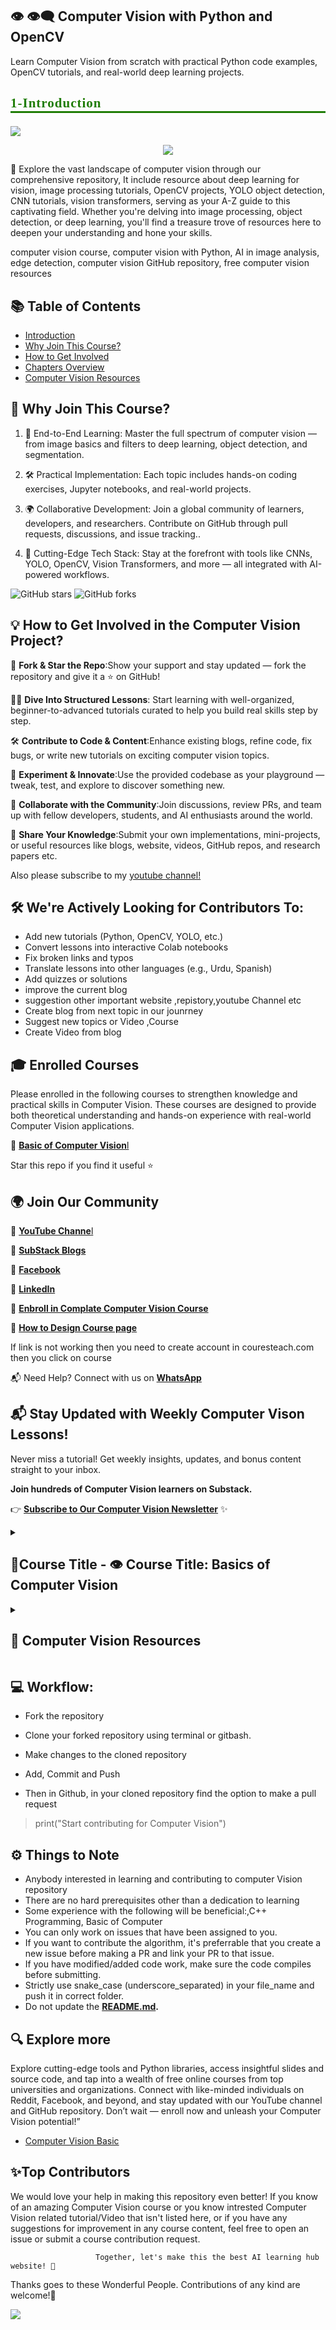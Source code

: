  ## **👁️ 👁️‍🗨️ Computer Vision with Python and OpenCV**
 
 Learn Computer Vision from scratch with practical Python code examples, OpenCV tutorials, and real-world deep learning projects.
 
 ## <p style="font-family:JetBrains Mono; font-weight:normal; letter-spacing: 1px; color:#207d06; font-size:100%; text-align:left;padding: 0px; border-bottom: 3px solid #207d06;">**1-Introduction**</p>
<a href="https://app.commanddash.io/agent?github=https://github.com/hussain0048/Computer-Vision"><img src="https://img.shields.io/badge/AI-Code%20Gen-EB9FDA"></a>
 
<p align="center">
<img src="https://github.com/hussain0048/Computer-Vision-/blob/main/CoursesTeach%20(2).png"></a>
</p>

🚀 Explore the vast landscape of computer vision through our comprehensive repository, It include resource about deep learning for vision, image processing tutorials, OpenCV projects, YOLO object detection, CNN tutorials, vision transformers,  serving as your A-Z guide to this captivating field. Whether you're delving into image processing, object detection, or deep learning, you'll find a treasure trove of resources here to deepen your understanding and hone your skills.

computer vision course,  computer vision with Python, AI in image analysis, edge detection, computer vision GitHub repository, free computer vision resources

<!-- Social card for GitHub -->
<meta property="og:image" content="https://raw.githubusercontent.com/hussain0048/Computer-Vision-/main/CoursesTeach%20(2).png">
<meta property="og:title" content="Computer Vision Course - Learn with Code, Notebooks, and Projects">
<meta property="og:description" content="An end-to-end guide to Computer Vision with Python, OpenCV, YOLO, and Deep Learning — curated for learners and contributors.">

## 📚 Table of Contents
- [Introduction](#1-introduction)
- [Why Join This Course?](#why-join-this-course)
- [How to Get Involved](#how-to-get-involved-in-the-computer-vision-project)
- [Chapters Overview](#course-01---introduction-of-computer-vision)
- [Computer Vision Resources](#computer-vision-resources)


 ## **🎯 Why Join This Course?**
 
1.  📸 End-to-End Learning: Master the full spectrum of computer vision — from image basics and filters to deep learning, object detection, and segmentation.

2. 🛠 Practical Implementation: Each topic includes hands-on coding exercises, Jupyter notebooks, and real-world projects.

3. 🌍 Collaborative Development: Join a global community of learners, developers, and researchers. Contribute on GitHub through pull requests, discussions, and issue tracking..

4. 🤖 Cutting-Edge Tech Stack: Stay at the forefront with tools like CNNs, YOLO, OpenCV, Vision Transformers, and more — all integrated with AI-powered workflows.

![GitHub stars](https://img.shields.io/github/stars/hussain0048/Computer-Vision)
![GitHub forks](https://img.shields.io/github/forks/hussain0048/Computer-Vision)


## **💡 How to Get Involved in the Computer Vision Project?**

🚀 **Fork & Star the Repo**:Show your support and stay updated — fork the repository and give it a ⭐ on GitHub!

👩‍💻 **Dive Into Structured Lessons**: Start learning with well-organized, beginner-to-advanced tutorials curated to help you build real skills step by step.

🛠️ **Contribute to Code & Content**:Enhance existing blogs, refine code, fix bugs, or write new tutorials on exciting computer vision topics.

🧪 **Experiment & Innovate**:Use the provided codebase as your playground — tweak, test, and explore to discover something new.

🤝 **Collaborate with the Community**:Join discussions, review PRs, and team up with fellow developers, students, and AI enthusiasts around the world.

📌 **Share Your Knowledge**:Submit your own implementations, mini-projects, or useful resources like blogs, website, videos, GitHub repos, and research papers etc.

Also please subscribe to my [youtube channel!](https://www.youtube.com/@coursesteach-mv5si)

## 🛠️ We're Actively Looking for Contributors To:
- Add new tutorials (Python, OpenCV, YOLO, etc.)
- Convert lessons into interactive Colab notebooks
- Fix broken links and typos
- Translate lessons into other languages (e.g., Urdu, Spanish)
- Add quizzes or solutions
- improve the current blog
- suggestion other important website ,repistory,youtube Channel etc
- Create blog from next topic in our jounrney 
- Suggest new topics or Video ,Course
- Create Video from blog

## 🎓 **Enrolled Courses**

Please enrolled in the following courses to strengthen knowledge and practical skills in Computer Vision. These courses are designed to provide both theoretical understanding and hands-on experience with real-world Computer Vision applications.

🔗 [**Basic of Computer Vision**l](https://coursesteach.com/course/view.php?id=133)

Star this repo if you find it useful ⭐

## **🌍 Join Our Community**

🔗 [**YouTube Channe**l](https://www.youtube.com/@coursesteach-mv5si/videos)

🔗 [**SubStack Blogs**](https://substack.com/@coursesteach)

🔗 [**Facebook**](https://www.facebook.com/CourseTeach)

🔗 [**LinkedIn**](https://www.linkedin.com/company/90909828/admin/page-posts/published/)

🔗 [**Enbroll in Complate Computer Vision Course**](https://coursesteach.com/course/view.php?id=133)

🔗 [**How to Design Course page**](https://stanford-cs336.github.io/spring2025/)

If link is not working then you need to create account in couresteach.com then you click on course


📬 Need Help? Connect with us on [**WhatsApp**](https://chat.whatsapp.com/L9URPRThBEa7GFl0mlwggg)

## 📬 Stay Updated with Weekly Computer Vison Lessons!

Never miss a tutorial! Get weekly insights, updates, and bonus content straight to your inbox.  

**Join hundreds of Computer Vision learners on Substack.**

👉 [**Subscribe to Our Computer Vision  Newsletter**](https://substack.com/@coursesteach) ✨


<details> 
<summary> <h2>📕Course Title - 👁️ Course Title: Basics of Computer Vision </h2> </summary>
 
Subtitle: A Beginner-to-Advanced Journey Through the Eyes of Machines

## 👥 Target Audience
Beginners in AI/ML

Undergraduate/graduate CS students

Professionals transitioning to AI

Hobbyists or developers interested in image processing


## 👁️ Chapter1: - **Foundations of Computer Vision**
| Topic Name/Tutorial | Video | Code | Note|Difficulty Level|
|---|---|---|---|---|
| [**1- What is computer Vision**](https://coursesteach.blogspot.com/2025/08/what-is-computer-vision-introduction-to.html)| [1](https://drive.google.com/file/d/1Cb-Cz0dRwNZzAp5f2K5cVNNwBRo3hki4/view) |[![Colab icon](https://img.shields.io/badge/Colab-Open-blue.svg?logo=colab&logoColor=white)](https://github.com/hussain0048/Computer-Vision-/blob/main/Introduction_to_Computer_Vision.ipynb)|---|Beginer|
|[**✅2-Computer Vision Tasks and Applications**](https://mushtaqmsit.substack.com/p/computer-vision-tasks-and-applications?r=f2squ&utm_campaign=post&utm_medium=web&triedRedirect=true)|[1](https://drive.google.com/file/d/1DCR-0UllT5J0GNHrTlklsHtF1OCskV0V/view)[-2](https://drive.google.com/file/d/1hDHQfd5h9Jiauk8olHG6Jft0AbOUh36n/view)|[![Colab icon](https://img.shields.io/badge/Colab-Open-blue.svg?logo=colab&logoColor=white)](https://github.com/hussain0048/Computer-Vision-/blob/main/Introduction_to_Computer_Vision.ipynb)|---|Beginer|
|[**✅Best Free Resources to Computer Vision**](https://open.substack.com/pub/mushtaqmsit/p/top-10-free-resources-to-learn-computer?r=f2squ&utm_campaign=post&utm_medium=web&showWelcomeOnShare=true)|---|---|[Link](https://coursesteach.com/mod/page/view.php?id=10400&forceview=1)|Beginer|

## 🔹Chapter2: - **Image As Function**
| Topic Name/Tutorial | Video| Notbook |
|---|---|---|
|[**✅1-Images as Functions Part 1?**](https://substack.com/home/post/p-156223376)|[**1**](https://drive.google.com/file/d/1c6plHK4Yqg_ch8QiNTtfGuSZSK0mt3lf/view)|[![Colab icon](https://img.shields.io/badge/Colab-Open-blue.svg?logo=colab&logoColor=white)](https://github.com/hussain0048/Computer-Vision-/blob/main/Introduction_to_Computer_Vision.ipynb)|
| [**✅2-Images as Functions Part 2?**](https://open.substack.com/pub/mushtaqmsit/p/understanding-images-as-functions-edb?r=f2squ&utm_campaign=post&utm_medium=web&showWelcomeOnShare=false) | [**1**](https://drive.google.com/file/d/1X5RS1-6JfZUmcyDvsP5KF1SR97CFzus2/view) | [![Colab icon](https://img.shields.io/badge/Colab-Open-blue.svg?logo=colab&logoColor=white)](https://github.com/hussain0048/Computer-Vision-/blob/main/Introduction_to_Computer_Vision.ipynb) |
| [**✅3-Define an Image as a Function (Quiz)**](https://substack.com/@coursesteach/note/c-91928137?utm_source=notes-share-action&r=f2squ) |[**1**](https://drive.google.com/file/d/1FDmF_Gcl3wtvx6NyNuvl6KAiZlp7KD6Y/view)[**-2**](https://drive.google.com/file/d/1qiwSHYDHSp15_QhMdKuT2nBdhprLJNag/view) | [![Colab icon](https://img.shields.io/badge/Colab-Open-blue.svg?logo=colab&logoColor=white)](https://github.com/hussain0048/Computer-Vision-/blob/main/Introduction_to_Computer_Vision.ipynb) |
|[**✅4-Color Planes and Color Image as a Function(Quiz)**](https://open.substack.com/pub/mushtaqmsit/p/understanding-rgb-channels-in-matlab?r=f2squ&utm_campaign=post&utm_medium=web&showWelcomeOnShare=false)|[**1**](https://drive.google.com/file/d/1351z7lTQfAqx3HEGvAGvtm_FVhaMPzK6/view)[**-2**](https://drive.google.com/file/d/1USR6tCVZKK5uN7TkKGduPsH8rVkTCMAY/view)[**-3**](https://drive.google.com/file/d/1qiwSHYDHSp15_QhMdKuT2nBdhprLJNag/view)|[![Colab icon](https://img.shields.io/badge/Colab-Open-blue.svg?logo=colab&logoColor=white)](https://github.com/hussain0048/Computer-Vision-/blob/main/Introduction_to_Computer_Vision.ipynb)|
|[**✅5- Digital Images**](https://mushtaqmsit.substack.com/p/how-computers-see-images)|[**1**](https://drive.google.com/file/d/1bvwInP7sTDxJv6ou7myoIFZLen57tSv_/view)[**-2**](https://drive.google.com/file/d/1M70RJybxbFBjNjf-s_u33IEGZwETVzco/view)|[![Colab icon](https://img.shields.io/badge/Colab-Open-blue.svg?logo=colab&logoColor=white)](https://github.com/hussain0048/Computer-Vision-/blob/main/Introduction_to_Computer_Vision.ipynb)|
|[**✅6-Compute Image Size Quiz-s**](https://mushtaqmsit.substack.com/p/how-to-calculate-image-size-width)|[1](https://www.youtube.com/watch?v=Xp4Oeqs1jUU)|[![Colab icon](https://img.shields.io/badge/Colab-Open-blue.svg?logo=colab&logoColor=white)](https://github.com/hussain0048/Computer-Vision-/blob/main/Introduction_to_Computer_Vision.ipynb)|
|[**✅7-Read image in Matlab and Python-S**](https://mushtaqmsit.substack.com/p/how-to-read-and-process-images-in)|---|[![Colab icon](https://img.shields.io/badge/Colab-Open-blue.svg?logo=colab&logoColor=white)](https://github.com/hussain0048/Computer-Vision-/blob/main/Introduction_to_Computer_Vision.ipynb)|
|[**✅8-Image Size and Data Type Quiz/Solution-S**](https://mushtaqmsit.substack.com/p/how-to-get-image-size-and-data-type)|[**1**](https://drive.google.com/file/d/1-zlCSlEvKsBPyuPpUUCio15KdedHG_lj/view)|[![Colab icon](https://img.shields.io/badge/Colab-Open-blue.svg?logo=colab&logoColor=white)](https://github.com/hussain0048/Computer-Vision-/blob/main/Introduction_to_Computer_Vision.ipynb)|
|[**✅9-Crop an Image-s**](https://mushtaqmsit.substack.com/p/what-is-mean-by-crop-an-image)|[**1**](https://drive.google.com/file/d/1y_0Q6HXXHwbJi8bFXSjIRmUTliZ_QETg/view)|[![Colab icon](https://img.shields.io/badge/Colab-Open-blue.svg?logo=colab&logoColor=white)](https://github.com/hussain0048/Computer-Vision-/blob/main/Introduction_to_Computer_Vision.ipynb)|
|[**✅10-Add 2 Images-s**](https://mushtaqmsit.substack.com/p/how-to-add-two-images-in-matlab-and)|[**1**](https://drive.google.com/file/d/1Yu5ZkkVHTm5LPErifK0AyqIAZlorljen/view)[**-2**](https://drive.google.com/file/d/1l6VCJK-gU9cQHvGtJKFj6G8x7xrWkMBx/view)[**-3**](https://drive.google.com/file/d/1-POxIAvqFL1rg3N8r_zQj2-SZz3Vbm-a/view)|[![Colab icon](https://img.shields.io/badge/Colab-Open-blue.svg?logo=colab&logoColor=white)](https://github.com/hussain0048/Computer-Vision-/blob/main/Introduction_to_Computer_Vision.ipynb)|
|[**✅11-Multiply image by a scaler and Blend 2 Images⭐️**](https://mushtaqmsit.substack.com/p/mastering-scalar-multiplication-in)|[**1**](https://drive.google.com/file/d/1QKr5Vw3G1HfjyL3PgD1R6AuY8QU_XhSA/view?pli=1)[-2](https://drive.google.com/file/d/14bY1HdOaC5w4jLby2LwaawzmTwfzhSeB/view)[-3](https://drive.google.com/file/d/11W_RKLTU7XMZ1RHzBZYicBvCBCLxXhrg/view)|[![Colab icon](https://img.shields.io/badge/Colab-Open-blue.svg?logo=colab&logoColor=white)](https://github.com/hussain0048/Computer-Vision-/blob/main/Introduction_to_Computer_Vision.ipynb)|
|[**✅12-Common Types of Noise⭐️**](https://mushtaqmsit.substack.com/p/understanding-image-noise-in-computer)|[**1**](https://drive.google.com/file/d/1BhYdBxwZZLRp144ozXJOVKSvVDRLUPs0/view)|[![Colab icon](https://img.shields.io/badge/Colab-Open-blue.svg?logo=colab&logoColor=white)](https://github.com/hussain0048/Computer-Vision-/blob/main/Introduction_to_Computer_Vision.ipynb)|
|[**✅13-Image Difference⭐️**](https://mushtaqmsit.substack.com/p/image-difference-in-computer-vision)|[**1**](https://drive.google.com/file/d/1NgBBgdzHdmG9UPjFBr4HRYuwtJuSux2t/view)[-2](https://drive.google.com/file/d/1FBPEClURy0oNh-Nt23UmBO2hGwGn3sqw/view)[-3](https://drive.google.com/drive/folders/1q_lNYRTS2ggibGcrc6dEAS-SbRQYF4N2)|[![Colab icon](https://img.shields.io/badge/Colab-Open-blue.svg?logo=colab&logoColor=white)](https://github.com/hussain0048/Computer-Vision-/blob/main/Introduction_to_Computer_Vision.ipynb)|
|[**✅14-Generate Gaussian Noise⭐️**](https://mushtaqmsit.substack.com/p/gaussian-noise-in-image-processing)|[**1**](https://drive.google.com/file/d/15ho2IRjIMlZ6dPslpwo9MGR6SumyM938/view)|[![Colab icon](https://img.shields.io/badge/Colab-Open-blue.svg?logo=colab&logoColor=white)](https://github.com/hussain0048/Computer-Vision-/blob/main/Introduction_to_Computer_Vision.ipynb)|
|[**✅15-Effect of Sigma on Gaussian Noise⭐️**](https://mushtaqmsit.substack.com/p/understanding-the-effect-of-sigma)|[**1**](https://drive.google.com/file/d/1SOL6VtxIT08__IBVEsOOrhqYg2xicy2Q/view?usp=sharing)[-2](https://drive.google.com/file/d/1e9wH3cny9Z1UzMgi6-vcmUIJ-mGnDhtx/view)[-3](https://drive.google.com/file/d/1ixofehPc8WprhjNOKqtGIVx4dyyAbqwv/view)|[![Colab icon](https://img.shields.io/badge/Colab-Open-blue.svg?logo=colab&logoColor=white)](https://github.com/hussain0048/Computer-Vision-/blob/main/Introduction_to_Computer_Vision.ipynb)|
|[**✅16-Apply Gaussian Noise⭐️**](https://mushtaqmsit.substack.com/p/applying-gaussian-noise-to-images)|[**1**](https://drive.google.com/file/d/17-X3uDm-_bKEZCLWrh6dzywgrd9Mc6pc/view)[-2](https://drive.google.com/file/d/1HdiI6F0MVJ3OB3VkTiMDreTA_mccXweC/view)|[![Colab icon](https://img.shields.io/badge/Colab-Open-blue.svg?logo=colab&logoColor=white)](https://github.com/hussain0048/Computer-Vision-/blob/main/Introduction_to_Computer_Vision.ipynb)|
|[**✅17-Displaying Images in Matlab and Python⭐️**](https://mushtaqmsit.substack.com/p/basic-image-operations-in-python)|[**1**](https://drive.google.com/file/d/1H06n5AKN-XKDAAPk2GRaloQdSnG8fTgq/view?usp=sharing)|[![Colab icon](https://img.shields.io/badge/Colab-Open-blue.svg?logo=colab&logoColor=white)](https://github.com/hussain0048/Computer-Vision-/blob/main/Introduction_to_Computer_Vision.ipynb)|
|**✅Minin Project-🚦 Smart Surveillance Frame Analyzer**||[![Colab icon](https://img.shields.io/badge/Colab-Open-blue.svg?logo=colab&logoColor=white)](https://github.com/dr-mushtaq/Computer-Vision/blob/main/%F0%9F%93%9AComputer%20Vision%20Projects/%F0%9F%9A%A6_Smart_Surveillance_Frame_Analyzer.ipynb)|


## 🔹Chapter3: - **Filtering**
| Topic Name/Tutorial | Video | NoteBook |
|---|---|---|
| [**✅1- What is Filtering?**](https://mushtaqmsit.substack.com/p/understanding-filters-in-computer) | [1](https://drive.google.com/file/d/1Dw9Iw2B7ag8bF8uz6jp1RfwuIsf5Cgsj/view?usp=sharing) |[![Colab icon](https://img.shields.io/badge/Colab-Open-blue.svg?logo=colab&logoColor=white)](https://github.com/hussain0048/Computer-Vision-/blob/main/Introduction_to_Computer_Vision.ipynb)|
| [**✅2- What is Gaussian Noise?**](https://mushtaqmsit.substack.com/p/gaussian-noise-in-computer-vision) | [1](https://drive.google.com/file/d/1K6OvG6Hchl_3kNRw7OBIV40GgbCK3mMM/view?usp=sharing)[-2](https://drive.google.com/file/d/1L4-pNTYyvvts9em7w3cNuBGmNCEHy1IZ/view?usp=sharing) |[![Colab icon](https://img.shields.io/badge/Colab-Open-blue.svg?logo=colab&logoColor=white)](https://github.com/hussain0048/Computer-Vision-/blob/main/Introduction_to_Computer_Vision.ipynb)|
| [**✅3- Weighted Moving Average?**](https://mushtaqmsit.substack.com/p/mastering-weighted-moving-averages) | [1](https://drive.google.com/file/d/1-O6oVfb4pv4zCMuJ7CSSAiTXncVcCNsf/view?usp=sharing)[-2](https://drive.google.com/file/d/17zB1EhTfSWDcck1fGaPWFL8wenY6C4DL/view?usp=sharing)|[![Colab icon](https://img.shields.io/badge/Colab-Open-blue.svg?logo=colab&logoColor=white)](https://github.com/hussain0048/Computer-Vision-/blob/main/Introduction_to_Computer_Vision.ipynb)|
| [***✅4- Correlation Filtering?**](https://mushtaqmsit.substack.com/p/correlation-filtering-in-computer) | [1](https://drive.google.com/file/d/1kOOc3jmptZDQnTlxlsDrYfnB33gl0Ldb/view?usp=sharing)|[![Colab icon](https://img.shields.io/badge/Colab-Open-blue.svg?logo=colab&logoColor=white)](https://github.com/hussain0048/Computer-Vision-/blob/main/Introduction_to_Computer_Vision.ipynb)|
| [**✅5- Averaging Filter?**](https://mushtaqmsit.substack.com/p/understanding-averaging-filters-in) | [1](https://drive.google.com/file/d/1YjCaZ8bXkYSben2l3Qts3IOxbpY4ttcE/view)|[![Colab icon](https://img.shields.io/badge/Colab-Open-blue.svg?logo=colab&logoColor=white)](https://github.com/hussain0048/Computer-Vision-/blob/main/Introduction_to_Computer_Vision.ipynb)|
| [**✅6- Gaussian Filter?**](https://mushtaqmsit.substack.com/p/gaussian-filters-in-computer-vision) | [1](https://drive.google.com/file/d/1RV_UK3USN7rQjiB3Eq1ZZnR8ujAgHJD6/view?usp=sharing)[-2](https://drive.google.com/file/d/1z7svvKJn87Lmj1BchAViLLJ44_YTqFlN/view?usp=sharing)|[![Colab icon](https://img.shields.io/badge/Colab-Open-blue.svg?logo=colab&logoColor=white)](https://github.com/hussain0048/Computer-Vision-/blob/main/Introduction_to_Computer_Vision.ipynb)|
| [**✅7- Gaussian Filter with Matlab and Python?**](https://mushtaqmsit.substack.com/p/how-to-apply-gaussian-filtering-in) | [1](https://drive.google.com/file/d/1DY8UFbByrBrdbE4sdmcZa8G-kK3s3Q31/view?usp=sharing)|[![Colab icon](https://img.shields.io/badge/Colab-Open-blue.svg?logo=colab&logoColor=white)](https://github.com/hussain0048/Computer-Vision-/blob/main/Introduction_to_Computer_Vision.ipynb)|
| [**✅8- Remove Noise?(r)**](https://mushtaqmsit.substack.com/p/how-to-remove-image-noise-using-gaussian) | [1](https://drive.google.com/file/d/1fzGcwjrWgzc57etIPUsnX_34LciTG1vs/view?usp=sharing)[-2](https://drive.google.com/file/d/1DgS_rRdmpJCckziIn1fRi6h_b0kLfTgj/view?usp=sharing)|[![Colab icon](https://img.shields.io/badge/Colab-Open-blue.svg?logo=colab&logoColor=white)](https://github.com/hussain0048/Computer-Vision-/blob/main/Introduction_to_Computer_Vision.ipynb)|
|**✅Minin Project-Motion Detection in Surveillance Footage using Frame Differencing and Gaussian Smoothing**||[![Colab icon](https://img.shields.io/badge/Colab-Open-blue.svg?logo=colab&logoColor=white)](https://github.com/dr-mushtaq/Computer-Vision/blob/main/%F0%9F%93%9AComputer%20Vision%20Projects/%F0%9F%A7%91_%F0%9F%92%BC_Mini_Real_Life_Project_Motion_D%F0%9F%A7%91_%F0%9F%92%BC_Mini_Real_Life_Project_Motion_Detection_in_Surveillance_Footage_using_Frame_Differencing_and_Gaussian_Smoothingetection_in_Surveillance_Footage_using_Frame_Differencin.ipynb)|

## 🔹Chapter4: - **Linearity and Convolution**
| Topic Name/Tutorial | Video | NoteBook |
|---|---|---|
| [**🌐1- Introduction of linear intuition of filtering**](https://medium.com/@Coursesteach/computer-vision-part-28-introduction-of-linear-intuition-of-filtering-83b4269f6019) | [1](https://drive.google.com/file/d/1NRaqwkMiXd5oYWaBnm2BfgpQR3rSvjaj/view) |[![Colab icon](https://img.shields.io/badge/Colab-Open-blue.svg?logo=colab&logoColor=white)](https://github.com/hussain0048/Computer-Vision-/blob/main/Introduction_to_Computer_Vision.ipynb)|
| [**🌐2- Impulse Function and Response**](https://medium.com/@Coursesteach/computer-vision-part-29-impulse-function-and-response-2b52dfedc54f) | [1](https://drive.google.com/file/d/1MWTi1FkAdo93cV6MwLMI41Kqn0zxBvFf/view?usp=sharing) |[![Colab icon](https://img.shields.io/badge/Colab-Open-blue.svg?logo=colab&logoColor=white)](https://github.com/hussain0048/Computer-Vision-/blob/main/Introduction_to_Computer_Vision.ipynb)|
| [**🌐4- Filtering an Impulse Signal**](https://medium.com/@Coursesteach/computer-vision-part-29-impulse-function-and-response-2b52dfedc54f) | [1](https://drive.google.com/file/d/1KxMS0EEAgVO5SuNujypTUNEuu8qUcURE/view?usp=sharing) |[![Colab icon](https://img.shields.io/badge/Colab-Open-blue.svg?logo=colab&logoColor=white)](https://github.com/hussain0048/Computer-Vision-/blob/main/Introduction_to_Computer_Vision.ipynb)|
| [**🌐5- Correlation vs Convolution**](https://medium.com/@Coursesteach/computer-vision-part-30-correlation-vs-convolution-168e1b6851b5) | [1](https://drive.google.com/file/d/1PlCNOA0ElHvpu4NvXHGt0Zyp073Kr0NS/view?usp=sharing)[-2](https://www.youtube.com/watch?v=FbDWmT93nUs) |[![Colab icon](https://img.shields.io/badge/Colab-Open-blue.svg?logo=colab&logoColor=white)](https://github.com/hussain0048/Computer-Vision-/blob/main/Introduction_to_Computer_Vision.ipynb)|
| [**🌐5-Properties of Convolution**](https://medium.com/@Coursesteach/computer-vision-part-30-correlation-vs-convolution-168e1b6851b5) | [1](https://drive.google.com/file/d/1dCjqrkS6uGHMoVKvg1drtLPAxoZ8csIH/view?usp=sharing) |[![Colab icon](https://img.shields.io/badge/Colab-Open-blue.svg?logo=colab&logoColor=white)](https://github.com/hussain0048/Computer-Vision-/blob/main/Introduction_to_Computer_Vision.ipynb)|
| [**🌐6-Computational Complexity and Separability**](https://medium.com/@Coursesteach/computer-vision-part-31-computational-complexity-and-separability-fc8d78ee3321) | [1](https://drive.google.com/file/d/1o3_E3oHa0SFXb_7WPWwF_HZw7JO9SV9Z/view) |[![Colab icon](https://img.shields.io/badge/Colab-Open-blue.svg?logo=colab&logoColor=white)](https://github.com/hussain0048/Computer-Vision-/blob/main/Introduction_to_Computer_Vision.ipynb)|
| [**🌐7-Boundary Issues**](https://medium.com/@Coursesteach/computer-vision-part-31-computational-complexity-and-separability-fc8d78ee3321) | [1](https://drive.google.com/file/d/1iKZD68I6VGebQbVnVebMBf7B4VFA6Umh/view) |[![Colab icon](https://img.shields.io/badge/Colab-Open-blue.svg?logo=colab&logoColor=white)](https://github.com/hussain0048/Computer-Vision-/blob/main/Introduction_to_Computer_Vision.ipynb)|
| [**🌐8-Methods**](https://medium.com/@Coursesteach/computer-vision-part-31-computational-complexity-and-separability-fc8d78ee3321) | [1](https://drive.google.com/file/d/1PkQJ7FngkptaxdvvTgowX8hiPBTmzHk_/view?usp=sharing) |[![Colab icon](https://img.shields.io/badge/Colab-Open-blue.svg?logo=colab&logoColor=white)](https://github.com/hussain0048/Computer-Vision-/blob/main/Introduction_to_Computer_Vision.ipynb)|
| [**🌐9-Explore Edge Options**](https://medium.com/@Coursesteach/computer-vision-part-32-explore-edge-options-78aae07fe8c5) | [1](https://drive.google.com/file/d/1wZuQ-nlwxIZWWLEEJo4MU5gbcm8xoMxu/view) |[![Colab icon](https://img.shields.io/badge/Colab-Open-blue.svg?logo=colab&logoColor=white)](https://github.com/hussain0048/Computer-Vision-/blob/main/Introduction_to_Computer_Vision.ipynb)|
| [**🌐10-Practicing with Linear Filters**](https://medium.com/@Coursesteach/computer-vision-part-33-practicing-with-linear-filters-db29d31a728b) | [1](https://drive.google.com/file/d/1EJMb8LFnTG87Po0LyjwhRDMD_G8BbDYy/view)[-2](https://drive.google.com/file/d/1m6GsASVUDYn8akRdejupOmLlmZ94A43i/view) |[![Colab icon](https://img.shields.io/badge/Colab-Open-blue.svg?logo=colab&logoColor=white)](https://github.com/hussain0048/Computer-Vision-/blob/main/Introduction_to_Computer_Vision.ipynb)|
| [**🌐11-Different Kinds of Noise**](https://medium.com/@Coursesteach/computer-vision-part-34-different-kinds-of-noise-2e300d9e4174) | [1](https://drive.google.com/file/d/15zd1sPvVWY8lQlZWGPn9C0NWds5yMpT9/view)[-2](https://drive.google.com/file/d/1FLtZNGhdQLzjF2O-ZQLJxRPBnykSXDJ6/view)[-3](https://drive.google.com/file/d/1qxLwu4jroEZa9FsfyN5CEYI3XoMeX5TJ/view)|[![Colab icon](https://img.shields.io/badge/Colab-Open-blue.svg?logo=colab&logoColor=white)](https://github.com/hussain0048/Computer-Vision-/blob/main/Introduction_to_Computer_Vision.ipynb)|

##  🔹Chapter5: - **Filters as Templates**
| Topic Name/Tutorial | Video | NoteBook |
|---|---|---|
| [**🌐1- Introduction of Filters as templates, 1D correlation and 2D Correlations**](https://medium.com/@Coursesteach/computer-vision-part-35-introduction-of-filters-as-templates-8a61c1b7a303) | [1](https://drive.google.com/file/d/1xun5nFgKESdTb2nrEQMP5ltjyt1EVpel/view)[-2](https://drive.google.com/file/d/1qaivyaKMS_8abNeu8-ubaOPByDQ1DiVf/view) [-3](https://drive.google.com/file/d/1mYyHLY97o_Ha6yn_DjxXv5HuGn7Pdesw/view) |[![Colab icon](https://img.shields.io/badge/Colab-Open-blue.svg?logo=colab&logoColor=white)](https://github.com/hussain0048/Computer-Vision-/blob/main/Introduction_to_Computer_Vision.ipynb)|
| [**🌐2- Find Tempalte ID**](https://medium.com/@Coursesteach/computer-vision-part-36-find-template-1d-2fc954eca1f7) | [1](https://drive.google.com/file/d/1qzeQF-suulO4a9zMWEDWkPRIfPDiftVZ/view)[-2](https://drive.google.com/file/d/1IFjqWMAfOHAjsj0y33NWQQYG24nYokMy/view)|[![Colab icon](https://img.shields.io/badge/Colab-Open-blue.svg?logo=colab&logoColor=white)](https://github.com/hussain0048/Computer-Vision-/blob/main/Introduction_to_Computer_Vision.ipynb)|
| [**🌐3- Template Matching⭐️**](https://medium.com/@Coursesteach/computer-vision-part-37-template-matching-848b423a84ad) | [1](https://drive.google.com/file/d/1SFFwv9u-ypL8GaYgo0BKQChRa2THKkmY/view)[-2](https://drive.google.com/file/d/1LlqdK1lCeXsjJGE84T8AS3vM59nLEOo6/view)[-3](https://drive.google.com/file/d/105OVSmotPZti1xwZqXGdlXwoaC-Rt2cr/view)[-4](https://drive.google.com/file/d/1dv1rIxwPC58qtz4OrML2tOXVow0eMuRD/view)[-5](https://drive.google.com/file/d/1WZi7cE3lvEAihNdqGF13rzFc8qg2xA5p/view)|[![Colab icon](https://img.shields.io/badge/Colab-Open-blue.svg?logo=colab&logoColor=white)](https://github.com/hussain0048/Computer-Vision-/blob/main/Introduction_to_Computer_Vision.ipynb)|

##  🔹Chapter6: - **Edge detection: Gradients**
| Topic Name/Tutorial | Video | NoteBook |
|---|---|---|
| [**🌐1- Pattern Finding and Feature Detection**](https://medium.com/@Coursesteach/computer-vision-part-38-exploring-computer-vision-pattern-finding-and-feature-detection-ebd3b8d81353) | [1](https://drive.google.com/file/d/1Pgj5ejwo2sPEgWRkfTgA1YK9xj8KprsD/view)|[![Colab icon](https://img.shields.io/badge/Colab-Open-blue.svg?logo=colab&logoColor=white)](https://github.com/hussain0048/Computer-Vision-/blob/main/Introduction_to_Computer_Vision.ipynb)|
| [**🌐2- Understanding Edges in Images: Why They Matter in Visual Perception**](https://medium.com/@Coursesteach/computer-vision-part-39-understanding-edges-in-images-why-they-matter-in-visual-perception-773ee3ece9a5) | [1](https://drive.google.com/file/d/1zE73_T53xLgqUxXo3nw3NqJJndKiJ_W_/view)[-2](https://drive.google.com/file/d/1YkOa4DCmOJqE7qO_DTAy60YklTxVv-nj/view)|[![Colab icon](https://img.shields.io/badge/Colab-Open-blue.svg?logo=colab&logoColor=white)](https://github.com/hussain0048/Computer-Vision-/blob/main/Introduction_to_Computer_Vision.ipynb)|
| [**🌐3- Edge Detection⭐️**](https://medium.com/@Coursesteach/how-edge-detection-works-in-image-processing-step-by-step-explanation-computer-vision-part-40-49eecc06593a) | [1](https://drive.google.com/file/d/11_MgzHT5N-y_PaslRo27QvPAC1h5CNkf/view)|[![Colab icon](https://img.shields.io/badge/Colab-Open-blue.svg?logo=colab&logoColor=white)](https://github.com/hussain0048/Computer-Vision-/blob/main/Introduction_to_Computer_Vision.ipynb)|
| [**🌐4-Derivatives and Edges⭐️**](https://medium.com/@Coursesteach/finding-peaks-and-edges-the-power-of-derivatives-in-function-analysis-computer-vision-part-41-6ffa1eb3a5cb) | [1](https://drive.google.com/file/d/1Gj_0J21g4SooclT-TlxXuYT1I_o5RhtU/view)|[![Colab icon](https://img.shields.io/badge/Colab-Open-blue.svg?logo=colab&logoColor=white)](https://github.com/hussain0048/Computer-Vision-/blob/main/Introduction_to_Computer_Vision.ipynb)|
| [**🌐5-What is Gradients⭐️**](https://medium.com/@Coursesteach/understanding-differential-operators-and-gradients-in-images-computer-vision-part-42-d18ce2693148) | [1](https://drive.google.com/file/d/1tP-jDm498EXyKWs7NhUQmvzBBxJl7m_3/view)|[![Colab icon](https://img.shields.io/badge/Colab-Open-blue.svg?logo=colab&logoColor=white)](https://github.com/hussain0048/Computer-Vision-/blob/main/Introduction_to_Computer_Vision.ipynb)|
| [**🌐6-Finite Differences⭐️**](https://medium.com/@Coursesteach/discrete-gradients-explained-a-beginners-guide-to-finite-differences-in-computing-computer-d3dd67c8c444) | [1](https://drive.google.com/file/d/19HxBZ53B1Xe74kz43KRqfpocm9gNGVs1/view)|[![Colab icon](https://img.shields.io/badge/Colab-Open-blue.svg?logo=colab&logoColor=white)](https://github.com/hussain0048/Computer-Vision-/blob/main/Introduction_to_Computer_Vision.ipynb)|
| [**🌐7-Partial Derivatives of an Image⭐️**](https://medium.com/@Coursesteach/understanding-partial-derivatives-of-an-image-computer-vision-part-44-33ce203de23c) | [1](https://drive.google.com/file/d/1_e_GIFVSFb-4-Yxic164wBIw_Gsry4pM/view)|[![Colab icon](https://img.shields.io/badge/Colab-Open-blue.svg?logo=colab&logoColor=white)](https://github.com/hussain0048/Computer-Vision-/blob/main/Introduction_to_Computer_Vision.ipynb)|
| [**🌐8-The Discrete Gradient⭐️**](https://medium.com/@Coursesteach/what-are-discrete-gradients-and-why-balanced-operators-matte-computer-vision-part-45-4a46134259bb) | [1](https://drive.google.com/file/d/1TY6yKP9X6PF7Jh2mr1Pqs2cEmrbFVcOU/view)[-2](https://www.youtube.com/watch?v=lOEBsQodtEQ)|[![Colab icon](https://img.shields.io/badge/Colab-Open-blue.svg?logo=colab&logoColor=white)](https://github.com/hussain0048/Computer-Vision-/blob/main/Introduction_to_Computer_Vision.ipynb)|
| [**🌐9-Sobel Operator⭐️**](https://medium.com/@Coursesteach/understanding-the-sobel-operator-a-classic-edge-detection-technique-computer-vision-part-46-938faca6ad74) | [1](https://drive.google.com/file/d/1-hfJqthjbAIa_PhwpaNUqKK0uICfbfah/view)[-2](https://www.youtube.com/watch?v=uihBwtPIBxM)[-3](https://www.youtube.com/watch?v=Yz7h9L4gecQ)|[![Colab icon](https://img.shields.io/badge/Colab-Open-blue.svg?logo=colab&logoColor=white)](https://github.com/hussain0048/Computer-Vision-/blob/main/Introduction_to_Computer_Vision.ipynb)|
| [**🌐10-Well Known Gradients⭐️**](https://medium.com/@Coursesteach/understanding-the-sobel-operator-a-classic-edge-detection-technique-computer-vision-part-46-938faca6ad74) | [1](https://drive.google.com/file/d/10eyzaLcNMhZ7C4ZMMR9yXc86wHDcFYos/view)|[![Colab icon](https://img.shields.io/badge/Colab-Open-blue.svg?logo=colab&logoColor=white)](https://github.com/hussain0048/Computer-Vision-/blob/main/Introduction_to_Computer_Vision.ipynb)|
| [**🌐11-Gradients direction⭐️**](https://medium.com/@Coursesteach/computing-image-gradients-direction-matlab-python-techniques-for-edge-detection-595b0be8f471) | [1](https://drive.google.com/file/d/18iLgY1BeyTTjnaQbnxJzVvXm9w-JjTh0/view)|[![Colab icon](https://img.shields.io/badge/Colab-Open-blue.svg?logo=colab&logoColor=white)](https://github.com/hussain0048/Computer-Vision-/blob/main/Introduction_to_Computer_Vision.ipynb)|
| [**🌐12-But in the Real World⭐️**](https://medium.com/@Coursesteach/understanding-edge-detection-noise-and-derivatives-explained-computer-vision-p48-482bf2cfcd92) | [1](https://drive.google.com/file/d/1Ul0XDqYyzMWEpNgNIgRpZPXsnRsKLse-/view)|[![Colab icon](https://img.shields.io/badge/Colab-Open-blue.svg?logo=colab&logoColor=whit)](https://github.com/hussain0048/Computer-Vision-/blob/main/Introduction_to_Computer_Vision.ipynb)|

##  🔹Chapter7: - **Edge detection: 2D operators**
| Topic Name/Tutorial | Video | NoteBook |
|---|---|---|
|**🌐1- Introduction**| [1](https://drive.google.com/file/d/1uEKYbYERARDFaPyf_B9USjmJ51O2FKUc/view)|[![Colab icon](https://img.shields.io/badge/Colab-Open-blue.svg?logo=colab&logoColor=white)](https://github.com/hussain0048/Computer-Vision-/blob/main/Introduction_to_Computer_Vision.ipynb)|
|**🌐2-Derivative of Gaussian Filter 2D**| [1](https://drive.google.com/file/d/1YeogWHkDpvYkcgtT_FU-YU-B2lkt7Xsc/view)|[![Colab icon](https://img.shields.io/badge/Colab-Open-blue.svg?logo=colab&logoColor=white)](https://github.com/hussain0048/Computer-Vision-/blob/main/Introduction_to_Computer_Vision.ipynb)|
|**🌐3- Effect of Sigma on Derivatives**| [1](https://drive.google.com/file/d/1P72PPQaVJ_AgpiR69saOriU7L1x4BwJU/view)|[![Colab icon](https://img.shields.io/badge/Colab-Open-blue.svg?logo=colab&logoColor=white)](https://github.com/hussain0048/Computer-Vision-/blob/main/Introduction_to_Computer_Vision.ipynb)|
|**🌐4-Canny Edge Operator P1 **| [1](https://drive.google.com/file/d/1vloOkCm0xaKojql0RXwZ9wjJ6FQwMo3f/viewJ_AgpiR69saOriU7L1x4BwJU/view)|[![Colab icon](https://img.shields.io/badge/Colab-Open-blue.svg?logo=colab&logoColor=white)](https://github.com/hussain0048/Computer-Vision-/blob/main/Introduction_to_Computer_Vision.ipynb)|
|**🌐5-Canny Edge Operator P2**| [1](https://drive.google.com/file/d/1Zt1FG7FZv1LwBY0o_28fonHCDvrA28ww/view)|[![Colab icon](https://img.shields.io/badge/Colab-Open-blue.svg?logo=colab&logoColor=white)](https://github.com/hussain0048/Computer-Vision-/blob/main/Introduction_to_Computer_Vision.ipynb)|
|**🌐6- For Your Eyes Only Demo**| [1](https://drive.google.com/file/d/1k7Lz_g5lC1bVs27jpfRkxabLA_fUVSAd/view)[-2](https://drive.google.com/file/d/1dZPrgk7_DrMvgAKpYaDUFDdmokrF-9jE/view)|[![Colab icon](https://img.shields.io/badge/Colab-Open-blue.svg?logo=colab&logoColor=white)](https://github.com/hussain0048/Computer-Vision-/blob/main/Introduction_to_Computer_Vision.ipynb)|
|**🌐7-Canny Results**| [1](https://drive.google.com/file/d/1kxQoYDEc7l6MiigXjjvjDJAYxCWGOJE5/view)|[![Colab icon](https://img.shields.io/badge/Colab-Open-blue.svg?logo=colab&logoColor=white)](https://github.com/hussain0048/Computer-Vision-/blob/main/Introduction_to_Computer_Vision.ipynb)|
|**🌐8-Single 2D Edge Detection Filter**| [1](https://drive.google.com/file/d/197iBxz3CNkGhSYUmCnCSlcqP7Q8osfUi/view)|[![Colab icon](https://img.shields.io/badge/Colab-Open-blue.svg?logo=colab&logoColor=white)](https://github.com/hussain0048/Computer-Vision-/blob/main/Introduction_to_Computer_Vision.ipynb)|

##  🔹Chapter8: - **L1 Hough transform: Lines**
| Topic Name/Tutorial | Video | NoteBook |
|---|---|---|
|**🌐1- Introduction**| [1](https://drive.google.com/file/d/1ReFf1sLrgXGogfAEAX5uM0QZRv0MOEyH/view)|[![Colab icon](https://img.shields.io/badge/Colab-Open-blue.svg?logo=colab&logoColor=white)](https://github.com/hussain0048/Computer-Vision-/blob/main/Introduction_to_Computer_Vision.ipynb)|
|**🌐2-Parametric Model**| [1](https://drive.google.com/file/d/1W4b4tFpzNz8z2Z8up5YqD6yBE3YWtguk/view)|[![Colab icon](https://img.shields.io/badge/Colab-Open-blue.svg?logo=colab&logoColor=white)](https://github.com/hussain0048/Computer-Vision-/blob/main/Introduction_to_Computer_Vision.ipynb)|
|**🌐3-Line Fitting**| [1](https://drive.google.com/file/d/17IRoXWMSjrmsPSFpNM5b2kjo22YJ3d6f/view)|[![Colab icon](https://img.shields.io/badge/Colab-Open-blue.svg?logo=colab&logoColor=white)](https://github.com/hussain0048/Computer-Vision-/blob/main/Introduction_to_Computer_Vision.ipynb)|
|**🌐4-Voting**| [1](https://drive.google.com/file/d/1yiUtV5ElVaYzahr-qdJDlEjDIIppItG4/view)[-2](https://www.youtube.com/watch?v=6yVMpaIoxIU)|[![Colab icon](https://img.shields.io/badge/Colab-Open-blue.svg?logo=colab&logoColor=white)](https://github.com/hussain0048/Computer-Vision-/blob/main/Introduction_to_Computer_Vision.ipynb)|
|**🌐5-Hough Space**| [1](https://drive.google.com/file/d/18Oiw44jEOBDAQvgLqmf08UKitF5m849Y/view)[-2](https://www.youtube.com/watch?v=4zHbI-fFIlI)|[![Colab icon](https://img.shields.io/badge/Colab-Open-blue.svg?logo=colab&logoColor=white)](https://github.com/hussain0048/Computer-Vision-/blob/main/Introduction_to_Computer_Vision.ipynb)|
|**🌐6-Polar Representation for Lines**| [1](https://drive.google.com/file/d/1Ch2hYB6vdrKa3yfHl3jDNour8hNGFoQu/view)|[![Colab icon](https://img.shields.io/badge/Colab-Open-blue.svg?logo=colab&logoColor=white)](https://github.com/hussain0048/Computer-Vision-/blob/main/Introduction_to_Computer_Vision.ipynb)|
|**🌐7-Basic Hough Transform Algorithm**| [1](https://drive.google.com/file/d/1wrq9J5yCicGgumWu9iE9u7gaUJTjDuOJ/view)|[![Colab icon](https://img.shields.io/badge/Colab-Open-blue.svg?logo=colab&logoColor=white)](https://github.com/hussain0048/Computer-Vision-/blob/main/Introduction_to_Computer_Vision.ipynb)|
|**🌐8-Complexity of the Hough Transform**| [1](https://drive.google.com/file/d/1iYZk9dMrnIpsJniPdmRRbxuQKe0TWkC2/view)|[![Colab icon](https://img.shields.io/badge/Colab-Open-blue.svg?logo=colab&logoColor=white)](https://github.com/hussain0048/Computer-Vision-/blob/main/Introduction_to_Computer_Vision.ipynb)|
|**🌐9-Hough Example**| [1](https://drive.google.com/file/d/1Jkye2NVdFMkqSlsDChJxMhZth1-FPaOM/view)|[![Colab icon](https://img.shields.io/badge/Colab-Open-blue.svg?logo=colab&logoColor=white)](https://github.com/hussain0048/Computer-Vision-/blob/main/Introduction_to_Computer_Vision.ipynb)|
|**🌐10-Hough Demo**| [1](https://drive.google.com/drive/u/0/home)|[![Colab icon](https://img.shields.io/badge/Colab-Open-blue.svg?logo=colab&logoColor=white)](https://github.com/hussain0048/Computer-Vision-/blob/main/Introduction_to_Computer_Vision.ipynb)|
|**🌐11-Hough on a Real Image**| [1](https://drive.google.com/file/d/14RnCpqmJ4HCSsEpdyXH8r9cRtuMP0kbr/view)|[![Colab icon](https://img.shields.io/badge/Colab-Open-blue.svg?logo=colab&logoColor=white)](https://github.com/hussain0048/Computer-Vision-/blob/main/Introduction_to_Computer_Vision.ipynb)|
|**🌐12-Impact of Noise on Hough**| [1](https://drive.google.com/file/d/1xzf-G3aLDSdVovthcGDIUyiYr4ZBR9Re/view)|[![Colab icon](https://img.shields.io/badge/Colab-Open-blue.svg?logo=colab&logoColor=white)](https://github.com/hussain0048/Computer-Vision-/blob/main/Introduction_to_Computer_Vision.ipynb)|
|**🌐13-Extensions**| [1](https://drive.google.com/file/d/1Iuz1sSij3F_dYJY-0tzxsyIRazlV3mDp/view)|[![Colab icon](https://img.shields.io/badge/Colab-Open-blue.svg?logo=colab&logoColor=white)](https://github.com/hussain0048/Computer-Vision-/blob/main/Introduction_to_Computer_Vision.ipynb)|
|**🌐🧪 Mini Real-Life Project: Detecting Road Lane Markings in Real Images Using the Hough Transform**|-- |[![Colab icon](https://img.shields.io/badge/Colab-Open-blue.svg?logo=colab&logoColor=white)](https://github.com/hussain0048/Computer-Vision-/blob/main/Introduction_to_Computer_Vision.ipynb)|

##  🔹Chapter9: - **L2 Hough transform: Circles**
| Topic Name/Tutorial | Video | NoteBook |Note|
|---|---|---|---|
|**🌐1-Understanding Hough Transform for Circle**| [1](https://drive.google.com/file/d/1TkLSkRGvsOY4-a-O5TRFIuR-wd0yNJrG/view)|[![Colab icon](https://img.shields.io/badge/Colab-Open-blue.svg?logo=colab&logoColor=white)](https://github.com/hussain0048/Computer-Vision-/blob/main/Introduction_to_Computer_Vision.ipynb)|
|**🌐2-Detecting Circles with Hough**| [1](https://drive.google.com/file/d/1QHWTIb3201ImNOAKk9dP0JAIlL0Y3sgH/view)|[![Colab icon](https://img.shields.io/badge/Colab-Open-blue.svg?logo=colab&logoColor=white)](https://github.com/hussain0048/Computer-Vision-/blob/main/Introduction_to_Computer_Vision.ipynb)|[Link](https://coursesteach.com/mod/page/view.php?id=7596&forceview=1)|
|**🌐3-Hough Transform for Circles**| [1](https://drive.google.com/file/d/1P-E7dQ6rxepvIfRDOyceigwnQJXOrn8U/view)|[![Colab icon](https://img.shields.io/badge/Colab-Open-blue.svg?logo=colab&logoColor=white)](https://github.com/hussain0048/Computer-Vision-/blob/main/Introduction_to_Computer_Vision.ipynb)|[Link](https://coursesteach.com/mod/page/view.php?id=7596&forceview=1)|
|**🌐4-Algorithm for Circles**| [1](https://drive.google.com/file/d/14bNPWmNqgAzIlzMG2kskUQvS4BSg6UGQ/view)|[![Colab icon](https://img.shields.io/badge/Colab-Open-blue.svg?logo=colab&logoColor=white)](https://github.com/hussain0048/Computer-Vision-/blob/main/Introduction_to_Computer_Vision.ipynb)|[Link](https://coursesteach.com/mod/page/view.php?id=7826&forceview=1)|
|**🌐5-Voting Practical Tips**| [1](https://drive.google.com/file/d/1Dq1nHd_-swDIBz7BvTETfi1SIupPow8k/view)|[![Colab icon](https://img.shields.io/badge/Colab-Open-blue.svg?logo=colab&logoColor=white)](https://github.com/hussain0048/Computer-Vision-/blob/main/Introduction_to_Computer_Vision.ipynb)|[Link](https://coursesteach.com/mod/page/view.php?id=7827&forceview=1)|






</details>
</details>

<details> 
<summary> <h2>📕 Computer Vision Resources </h2> </summary>

##  🔹Chapter1: - **Free Courses**
| Title/link| Description | Reading Status |
|---|---|---|
|[**✅1- Deep Learning for Computer Vision**](https://www.youtube.com/watch?v=0nqvO3AM2Vw&list=PL5-TkQAfAZFbzxjBHtzdVCWE0Zbhomg7r&index=3?fbclid=IwZXh0bgNhZW0CMTAAAR2J9tEPD3kPegVzCWQ0WkBYSS6go_0G0PjRSaNojiOjDG85ccS45lZGyBE_aem_Ack4D65TusReJ6ybfh6ZIy9MXZ6ezPKugIzvqWZO2HtMW1C4Y38SpzlpjSzB4pr4-X4tFDusPKaI4SeieXZKMIcn)|by Michigan Online,Youtube| Pending|
|[**✅2- Introduction of Computer Science**](https://www.udacity.com/enrollment/ud810)|It is free course and it contain notes and video| Inprogress|
|[**✅3-Community Computer Vision Course**](https://huggingface.co/learn/computer-vision-course/unit0/welcome/welcome)|It is free course huggingface and it contain notes and video| Pending|
|[**✅4-Computer Vision Lane Detection Playlist**](https://www.youtube.com/watch?v=9CCs4stbwCo&list=PLCiTDJays9rWQkp_IuHOd15JXHyVaYQKE&index=1)|Highly recommend for anyone working on self-driving projects, OpenCV practice, or just learning how CV pipelines are structured in real-world scenarios.|
##  🔹Chapter2: - **Important Website**
| Title/link| Description | Code |
|---|---|---|
|[**✅1- Road Map**](https://coggle.it/diagram/ZO5EUOut86Irr5hc/t/computer-vision-roadmap/760d909a1f28af1782645ff9b5af1dfd4481ce08bf258b4b54f868d7f3a1b8d5)|Road Map on Coggle|---|

##  🔹Chapter3: - **Important Social medica Groups**
| Title/link| Description | Code |
|---|---|---|
|[**✅1- Jeff Heaton**](https://www.youtube.com/@HeatonResearch/about)|It is Videos and github|---|
|[**✅2- First Principles of Computer Vision**](https://www.youtube.com/@firstprinciplesofcomputerv3258/playlists)|It is Videos and github|---|

## 🔹Chapter4: - **Free Books**
| Title/link| Description | Code |
|---|---|---|
|[**✅1- Foundations of Computer Vision**](https://visionbook.mit.edu/)|Antonio Torralba, Phillip Isola, and William Freeman|---|
|[**✅2- Computer Vision: Algorithms and Applications, 2nd ed**](https://szeliski.org/Book/)|© 2022 Richard Szeliski, The University of Washington|---|
|[**✅3- Foundations of Computer Vision**](https://visionbook.mit.edu/)|Antonio Torralba, Phillip Isola, and William Freeman|---|



## 🔹Chapter4: - **List of Computer Vision Model**
| Title/link| Description | Extra Reading |
|---|---|---|
|[**✅1- TinyVision**](https://github.com/SaptakBhoumik/TinyVision)|inyVision: Compact Vision Models with Minimal Parameters|[1](https://zenodo.org/records/16467349)|

## 🔹Chapter4: - **Colab Notebooks**
| Title/link| Description | Code |
|---|---|---|
|[**✅1- Top Computer Vision Google Colab Notebooks**](https://www.qblocks.cloud/creators/computer-vision-google-colab-notebooks)|Here is a list of the top google colab notebooks that use computer vision to solve a complex problem such as object detection, classification etc:|---|

##  🔹Chapter5: - **Github Repository**
| Title/link| Description | Status |
|---|---|---|
|[**✅1- Computer Science courses with video lectures**](https://github.com/Developer-Y/cs-video-courses?fbclid=IwZXh0bgNhZW0CMTAAAR2J9tEPD3kPegVzCWQ0WkBYSS6go_0G0PjRSaNojiOjDG85ccS45lZGyBE_aem_Ack4D65TusReJ6ybfh6ZIy9MXZ6ezPKugIzvqWZO2HtMW1C4Y38SpzlpjSzB4pr4-X4tFDusPKaI4SeieXZKMIcn)|It is Videos and github| Pending|
|[**✅2-courses & resources**](https://github.com/SkalskiP/courses)|It is course of all AI domain| Pending|
|[**✅3-AIBauchi-Computer-Vision-Bootcamp**](https://github.com/AIBauchi/AIBauchi-Computer-Vision-Bootcamp/tree/main)|It is course of all AI domain| Inprogress|
|[**✅4-Awesome Computer Vision**](https://github.com/jbhuang0604/awesome-computer-vision?tab=readme-ov-file#courses)|It is course of all AI domain| Inprogress|
|[**✅5-Community-led Computer Vision Community Course**](https://huggingface.co/learn/computer-vision-course/unit0/welcome/welcome)|This is the repository for a community-led course on Computer Vision. Over 60 contributors from the Hugging Face| Inprogress|

##  👁️ Chapter1: - **Important Library and Packages**
| Title/link| Description | Resources |
|---|---|---|
|[**✅1- RBOT (ROI-Based Object Tracking**]()| is an **alternative to YOLO for custom object tracking**. Unlike traditional deep learning models that require thousands of images per object, RBOT aims to learn from **50-100 samples** and track objects without relying on bounding box detection.|---|
|[**✅2- skimage**]()| skimage, short for scikit-image, is an open-source Python library designed for image processing and computer vision..|---|


##  👁️ Chapter1: - **Importatant tutorial**
| Title/link| Description | Status |
|---|---|---|
|[**✅1- Multimodal Data Analysis with Deep Learning**](https://rackenzik.com/multimodal-data-analysis-with-deep-learning/)|It is Videos and github|pending|
</details>

##  💻 Workflow:

- Fork the repository

- Clone your forked repository using terminal or gitbash.

- Make changes to the cloned repository

- Add, Commit and Push

- Then in Github, in your cloned repository find the option to make a pull request 

> print("Start contributing for Computer Vision")
>
##  ⚙️ Things to Note

* Anybody interested in learning and contributing to computer Vision repository
* There are no hard prerequisites other than a dedication to learning
* Some experience with the following will be beneficial:,C++ Programming, Basic of Computer 
* You can only work on issues that have been assigned to you.
* If you want to contribute the algorithm, it's preferrable that you create a new issue before making a PR and link your PR to that issue.
* If you have modified/added code work, make sure the code compiles before submitting.
* Strictly use snake_case (underscore_separated) in your file_name and push it in correct folder.
* Do not update the **[README.md](https://github.com/prathimacode-hub/ML-ProjectKart/blob/main/README.md).**

 ## 🔍 Explore more
Explore cutting-edge tools and Python libraries, access insightful slides and source code, and tap into a wealth of free online courses from top universities and organizations. Connect with like-minded individuals on Reddit, Facebook, and beyond, and stay updated with our YouTube channel and GitHub repository. Don’t wait — enroll now and unleash your Computer Vision  potential!”

* [Computer Vision Basic](https://coursesteach.com/enrol/index.php?id=133)

   
## **✨Top Contributors**
We would love your help in making this repository even better! If you know of an amazing Computer Vision course or you know intrested Computer Vision related tutorial/Video  that isn't listed here, or if you have any suggestions for improvement in any course content, feel free to open an issue or submit a course contribution request.

                       Together, let's make this the best AI learning hub website! 🚀

Thanks goes to these Wonderful People. Contributions of any kind are welcome!🚀

<a href="https://github.com/dr-mushtaq/Computer-Vision/graphs/contributors">
  <img src="https://contrib.rocks/image?repo=hussain0048/Computer-Vision" />
</a>











